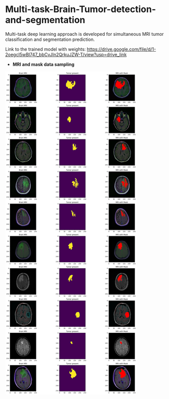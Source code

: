 # Multi-task-Brain-Tumor-detection-and-segmentation
Multi-task deep learning approach is developed for simultaneous MRI tumor classification and segmentation prediction.

Link to the trained model with weights: https://drive.google.com/file/d/1-2oegcI5wBI747_bbCvJIn2QrkuJZW-T/view?usp=drive_link

* **MRI and mask data sampling**

![alt text](https://github.com/Michael-HK/Multi-task-Brain-Tumor-detection-and-segmentation/blob/main/images/MRI%20sampling.png?raw=true)

